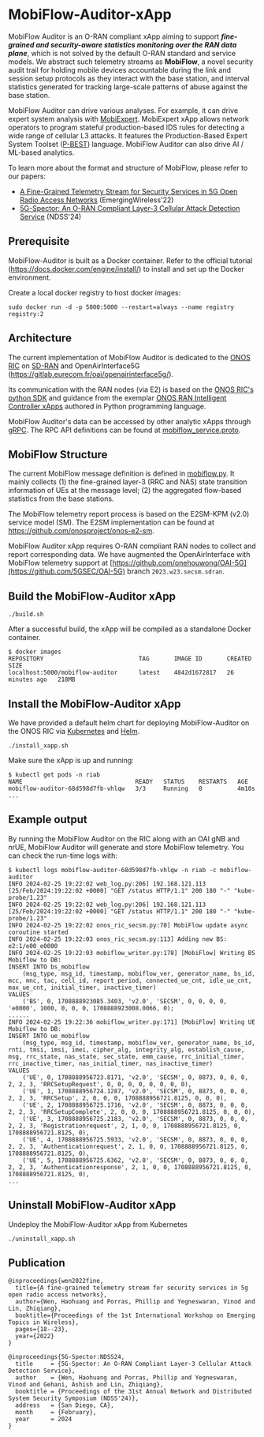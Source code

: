 <!--
SPDX-FileCopyrightText: Copyright 2004-present Facebook. All Rights Reserved.
SPDX-FileCopyrightText: 2019-present Open Networking Foundation <info@opennetworking.org>

SPDX-License-Identifier: Apache-2.0
-->

# MobiFlow-Auditor-xApp

MobiFlow Auditor is an O-RAN compliant xApp aiming to support ***fine-grained and security-aware statistics monitoring over the RAN data plane***, which is not solved by the default O-RAN standard and service models. We abstract such telemetry streams as **MobiFlow**, a novel security audit trail for holding mobile devices accountable during the link and session setup protocols as they interact with the base station, and interval statistics generated for tracking large-scale patterns of abuse against the base station.

MobiFlow Auditor can drive various analyses. For example, it can drive expert system analysis with [MobiExpert](https://github.com/5GSEC/MobieXpert). MobiExpert xApp allows network operators to program stateful production-based IDS rules for detecting a wide range of cellular L3 attacks. It features the Production-Based Expert System Toolset ([P-BEST](https://ieeexplore.ieee.org/document/766911)) language. MobiFlow Auditor can also drive AI / ML-based analytics. 

To learn more about the format and structure of MobiFlow, please refer to our papers:

- [A Fine-Grained Telemetry Stream for Security Services in 5G Open Radio Access Networks](https://dl.acm.org/doi/abs/10.1145/3565474.3569070) (EmergingWireless'22)
- [5G-Spector: An O-RAN Compliant Layer-3 Cellular Attack Detection Service](https://web.cse.ohio-state.edu/~wen.423/papers/5G-Spector-NDSS24.pdf) (NDSS'24)




## Prerequisite

MobiFlow-Auditor is built as a Docker container. Refer to the official tutorial (https://docs.docker.com/engine/install/) to install and set up the Docker environment.

Create a local docker registry to host docker images: 

```
sudo docker run -d -p 5000:5000 --restart=always --name registry registry:2
```

## Architecture

The current implementation of MobiFlow Auditor is dedicated to the [ONOS RIC](https://docs.onosproject.org/v0.6.0/onos-cli/docs/cli/onos_ric/) on [SD-RAN](https://docs.sd-ran.org/master/index.html) and OpenAirInterface5G (https://gitlab.eurecom.fr/oai/openairinterface5g/).

Its communication with the RAN nodes (via E2) is based on the [ONOS RIC's python SDK](https://github.com/onosproject/onos-ric-sdk-py) and guidance from the exemplar [ONOS RAN Intelligent Controller xApps](https://github.com/onosproject/onos-ric-python-apps/) authored in Python programming language.

MobiFlow Auditor's data can be accessed by other analytic xApps through [gRPC](https://grpc.io/docs/languages/python/). The RPC API definitions can be found at [mobiflow_service.proto](https://github.com/5GSEC/MobiFlow-Auditor/blob/main/mobiflow-auditor/secsm/rpc/protos/mobiflow_service.proto).



## MobiFlow Structure

The current MobiFlow message definition is defined in [mobiflow.py](https://github.com/5GSEC/MobiFlow-Auditor/blob/main/mobiflow-auditor/secsm/mobiflow/mobiflow.py). It mainly collects (1) the fine-grained layer-3 (RRC and NAS) state transition information of UEs at the message level; (2) the aggregated flow-based statistics from the base stations.

The MobiFlow telemetry report process is based on the E2SM-KPM (v2.0) service model (SM). The E2SM implementation can be found at https://github.com/onosproject/onos-e2-sm.

MobiFlow Auditor xApp requires O-RAN compliant RAN nodes to collect and report corresponding data. We have augmented the OpenAirInterface with MobiFlow telemetry support at [https://github.com/onehouwong/OAI-5G](https://github.com/5GSEC/OAI-5G) branch `2023.w23.secsm.sdran`.


## Build the MobiFlow-Auditor xApp

```
./build.sh
```

After a successful build, the xApp will be compiled as a standalone Docker container.

```
$ docker images
REPOSITORY                           TAG       IMAGE ID       CREATED          SIZE
localhost:5000/mobiflow-auditor      latest    4842d1672817   26 minutes ago   218MB
```


## Install the MobiFlow-Auditor xApp

We have provided a default helm chart for deploying MobiFlow-Auditor on the ONOS RIC via [Kubernetes](https://kubernetes.io/) and [Helm](https://helm.sh/).

```
./install_xapp.sh
```

Make sure the xApp is up and running:

```
$ kubectl get pods -n riab
NAME                                READY   STATUS    RESTARTS   AGE
mobiflow-auditor-68d598d7fb-vhlqw   3/3     Running   0          4m10s
...
```

## Example output

By running the MobiFlow Auditor on the RIC along with an OAI gNB and nrUE, MobiFlow Auditor will generate and store MobiFlow telemetry. You can check the run-time logs with:

```
$ kubectl logs mobiflow-auditor-68d598d7fb-vhlqw -n riab -c mobiflow-auditor
INFO 2024-02-25 19:22:02 web_log.py:206] 192.168.121.113 [25/Feb/2024:19:22:02 +0000] "GET /status HTTP/1.1" 200 180 "-" "kube-probe/1.23"
INFO 2024-02-25 19:22:02 web_log.py:206] 192.168.121.113 [25/Feb/2024:19:22:02 +0000] "GET /status HTTP/1.1" 200 180 "-" "kube-probe/1.23"
INFO 2024-02-25 19:22:02 onos_ric_secsm.py:70] MobiFlow update async coroutine started
INFO 2024-02-25 19:22:03 onos_ric_secsm.py:113] Adding new BS: e2:1/e00_e0000
INFO 2024-02-25 19:22:03 mobiflow_writer.py:178] [MobiFlow] Writing BS Mobiflow to DB:
INSERT INTO bs_mobiflow
	(msg_type, msg_id, timestamp, mobiflow_ver, generator_name, bs_id, mcc, mnc, tac, cell_id, report_period, connected_ue_cnt, idle_ue_cnt, max_ue_cnt, initial_timer, inactive_timer)
VALUES
	('BS', 0, 1708888923085.3403, 'v2.0', 'SECSM', 0, 0, 0, 0, 'e0000', 1000, 0, 0, 0, 1708888923008.0066, 0);
......
INFO 2024-02-25 19:22:36 mobiflow_writer.py:171] [MobiFlow] Writing UE Mobiflow to DB:
INSERT INTO ue_mobiflow
	(msg_type, msg_id, timestamp, mobiflow_ver, generator_name, bs_id, rnti, tmsi, imsi, imei, cipher_alg, integrity_alg, establish_cause, msg, rrc_state, nas_state, sec_state, emm_cause, rrc_initial_timer, rrc_inactive_timer, nas_initial_timer, nas_inactive_timer)
VALUES
	('UE', 0, 1708888956723.8171, 'v2.0', 'SECSM', 0, 8873, 0, 0, 0, 2, 2, 3, 'RRCSetupRequest', 0, 0, 0, 0, 0, 0, 0, 0),
	('UE', 1, 1708888956724.1287, 'v2.0', 'SECSM', 0, 8873, 0, 0, 0, 2, 2, 3, 'RRCSetup', 2, 0, 0, 0, 1708888956721.8125, 0, 0, 0),
	('UE', 2, 1708888956725.1716, 'v2.0', 'SECSM', 0, 8873, 0, 0, 0, 2, 2, 3, 'RRCSetupComplete', 2, 0, 0, 0, 1708888956721.8125, 0, 0, 0),
	('UE', 3, 1708888956725.2183, 'v2.0', 'SECSM', 0, 8873, 0, 0, 0, 2, 2, 3, 'Registrationrequest', 2, 1, 0, 0, 1708888956721.8125, 0, 1708888956721.8125, 0),
	('UE', 4, 1708888956725.5933, 'v2.0', 'SECSM', 0, 8873, 0, 0, 0, 2, 2, 3, 'Authenticationrequest', 2, 1, 0, 0, 1708888956721.8125, 0, 1708888956721.8125, 0),
	('UE', 5, 1708888956725.6362, 'v2.0', 'SECSM', 0, 8873, 0, 0, 0, 2, 2, 3, 'Authenticationresponse', 2, 1, 0, 0, 1708888956721.8125, 0, 1708888956721.8125, 0),
...
```

## Uninstall MobiFlow-Auditor xApp

Undeploy the MobiFlow-Auditor xApp from Kubernetes

```
./uninstall_xapp.sh
```


## Publication

```
@inproceedings{wen2022fine,
  title={A fine-grained telemetry stream for security services in 5g open radio access networks},
  author={Wen, Haohuang and Porras, Phillip and Yegneswaran, Vinod and Lin, Zhiqiang},
  booktitle={Proceedings of the 1st International Workshop on Emerging Topics in Wireless},
  pages={18--23},
  year={2022}
}
```

```
@inproceedings{5G-Spector:NDSS24,
  title     = {5G-Spector: An O-RAN Compliant Layer-3 Cellular Attack Detection Service},
  author    = {Wen, Haohuang and Porras, Phillip and Yegneswaran, Vinod and Gehani, Ashish and Lin, Zhiqiang},
  booktitle = {Proceedings of the 31st Annual Network and Distributed System Security Symposium (NDSS'24)},
  address   = {San Diego, CA},
  month     = {February},
  year      = 2024
}
```


